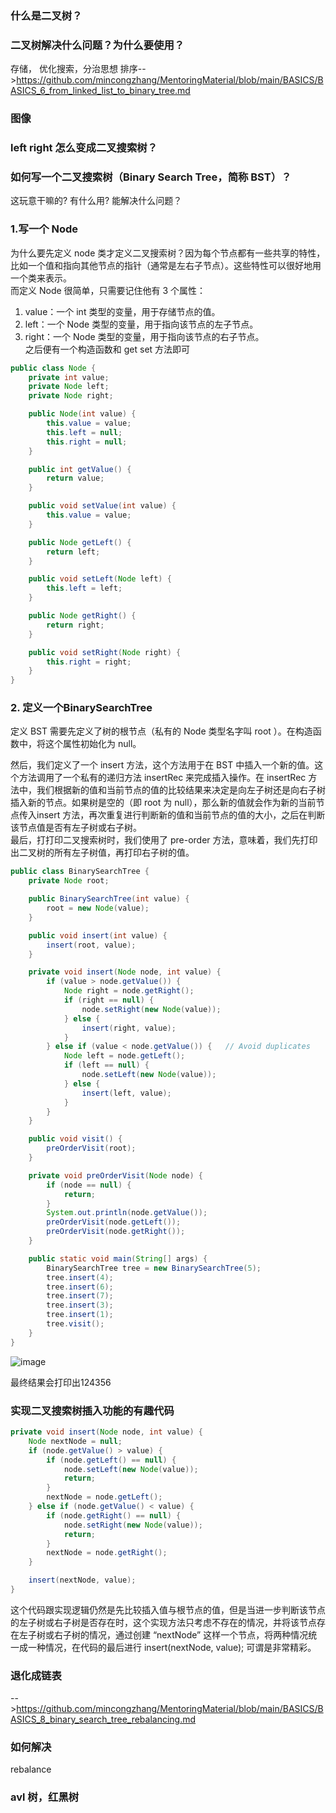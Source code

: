 ### 什么是二叉树？
### 二叉树解决什么问题？为什么要使用？
存储，
优化搜索，分治思想
排序-->https://github.com/mincongzhang/MentoringMaterial/blob/main/BASICS/BASICS_6_from_linked_list_to_binary_tree.md
### 图像
### left right 怎么变成二叉搜索树？

### 如何写一个二叉搜索树（Binary Search Tree，简称 BST）？
这玩意干嘛的? 有什么用? 能解决什么问题？
### 1.写一个 Node
为什么要先定义 node 类才定义二叉搜索树？因为每个节点都有一些共享的特性，比如一个值和指向其他节点的指针（通常是左右子节点）。这些特性可以很好地用一个类来表示。  
而定义 Node 很简单，只需要记住他有 3 个属性：  
1. value：一个 int 类型的变量，用于存储节点的值。
2. left：一个 Node 类型的变量，用于指向该节点的左子节点。
3. right：一个 Node 类型的变量，用于指向该节点的右子节点。  
之后便有一个构造函数和 get set 方法即可
``` java
public class Node {
    private int value;
    private Node left;
    private Node right;

    public Node(int value) {
        this.value = value;
        this.left = null;
        this.right = null;
    }

    public int getValue() {
        return value;
    }

    public void setValue(int value) {
        this.value = value;
    }

    public Node getLeft() {
        return left;
    }

    public void setLeft(Node left) {
        this.left = left;
    }

    public Node getRight() {
        return right;
    }

    public void setRight(Node right) {
        this.right = right;
    }
}

```
### 2. 定义一个BinarySearchTree
定义 BST 需要先定义了树的根节点（私有的 Node 类型名字叫 root ）。在构造函数中，将这个属性初始化为 null。  

然后，我们定义了一个 insert 方法，这个方法用于在 BST 中插入一个新的值。这个方法调用了一个私有的递归方法 insertRec 来完成插入操作。在 insertRec 方法中，我们根据新的值和当前节点的值的比较结果来决定是向左子树还是向右子树插入新的节点。如果树是空的（即 root 为 null），那么新的值就会作为新的当前节点传入insert 方法，再次重复进行判断新的值和当前节点的值的大小，之后在判断该节点值是否有左子树或右子树。  
最后，打打印二叉搜索树时，我们使用了 pre-order 方法，意味着，我们先打印出二叉树的所有左子树值，再打印右子树的值。
``` java
public class BinarySearchTree {
    private Node root;

    public BinarySearchTree(int value) {
        root = new Node(value);
    }

    public void insert(int value) {
        insert(root, value);
    }

    private void insert(Node node, int value) {
        if (value > node.getValue()) {
            Node right = node.getRight();
            if (right == null) {
                node.setRight(new Node(value));
            } else {
                insert(right, value);
            }
        } else if (value < node.getValue()) {   // Avoid duplicates
            Node left = node.getLeft();
            if (left == null) {
                node.setLeft(new Node(value));
            } else {
                insert(left, value);
            }
        }
    }

    public void visit() {
        preOrderVisit(root);
    }

    private void preOrderVisit(Node node) {
        if (node == null) {
            return;
        }
        System.out.println(node.getValue());
        preOrderVisit(node.getLeft());
        preOrderVisit(node.getRight());
    }

    public static void main(String[] args) {
        BinarySearchTree tree = new BinarySearchTree(5);
        tree.insert(4);
        tree.insert(6);
        tree.insert(7);
        tree.insert(3);
        tree.insert(1);
        tree.visit();
    }
}

```
![image](https://github.com/Steven-Zhang98/JavaLearningNote/assets/115378528/6acec8fb-9f5d-4295-945f-e9e05745674e)

最终结果会打印出124356
### 实现二叉搜索树插入功能的有趣代码
``` java
private void insert(Node node, int value) {
    Node nextNode = null;
    if (node.getValue() > value) {
        if (node.getLeft() == null) {
            node.setLeft(new Node(value));
            return;
        }
        nextNode = node.getLeft();
    } else if (node.getValue() < value) {
        if (node.getRight() == null) {
            node.setRight(new Node(value));
            return;
        }
        nextNode = node.getRight();
    }

    insert(nextNode, value);
}
```
这个代码跟实现逻辑仍然是先比较插入值与根节点的值，但是当进一步判断该节点的左子树或右子树是否存在时，这个实现方法只考虑不存在的情况，并将该节点存在左子树或右子树的情况，通过创建 “nextNode” 这样一个节点，将两种情况统一成一种情况，在代码的最后进行 insert(nextNode, value); 可谓是非常精彩。

### 退化成链表
-->https://github.com/mincongzhang/MentoringMaterial/blob/main/BASICS/BASICS_8_binary_search_tree_rebalancing.md
### 如何解决
rebalance

### avl 树，红黑树
